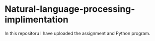 # Natural-language-processing-implimentation
In this repositoru I have uploaded the assignment and Python program. 
